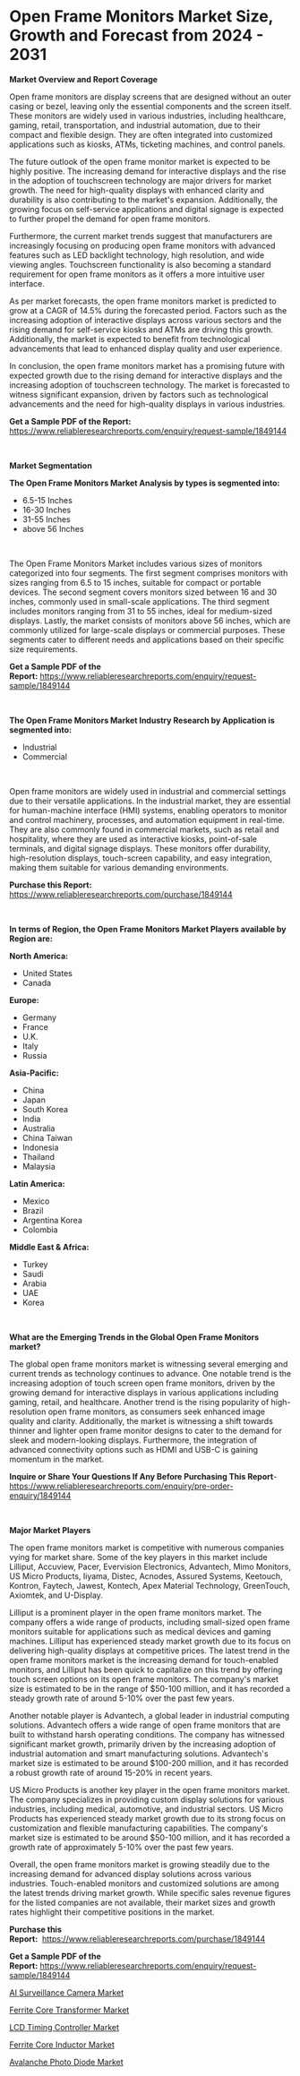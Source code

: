 <p><h1>Open Frame Monitors Market Size, Growth and Forecast from 2024 - 2031</h1></p><p><strong>Market Overview and Report Coverage</strong></p>
<p><p>Open frame monitors are display screens that are designed without an outer casing or bezel, leaving only the essential components and the screen itself. These monitors are widely used in various industries, including healthcare, gaming, retail, transportation, and industrial automation, due to their compact and flexible design. They are often integrated into customized applications such as kiosks, ATMs, ticketing machines, and control panels.</p><p>The future outlook of the open frame monitor market is expected to be highly positive. The increasing demand for interactive displays and the rise in the adoption of touchscreen technology are major drivers for market growth. The need for high-quality displays with enhanced clarity and durability is also contributing to the market's expansion. Additionally, the growing focus on self-service applications and digital signage is expected to further propel the demand for open frame monitors.</p><p>Furthermore, the current market trends suggest that manufacturers are increasingly focusing on producing open frame monitors with advanced features such as LED backlight technology, high resolution, and wide viewing angles. Touchscreen functionality is also becoming a standard requirement for open frame monitors as it offers a more intuitive user interface.</p><p>As per market forecasts, the open frame monitors market is predicted to grow at a CAGR of 14.5% during the forecasted period. Factors such as the increasing adoption of interactive displays across various sectors and the rising demand for self-service kiosks and ATMs are driving this growth. Additionally, the market is expected to benefit from technological advancements that lead to enhanced display quality and user experience.</p><p>In conclusion, the open frame monitors market has a promising future with expected growth due to the rising demand for interactive displays and the increasing adoption of touchscreen technology. The market is forecasted to witness significant expansion, driven by factors such as technological advancements and the need for high-quality displays in various industries.</p></p>
<p><strong>Get a Sample PDF of the Report:</strong> <a href="https://www.reliableresearchreports.com/enquiry/request-sample/1849144">https://www.reliableresearchreports.com/enquiry/request-sample/1849144</a></p>
<p>&nbsp;</p>
<p><strong>Market Segmentation</strong></p>
<p><strong>The Open Frame Monitors Market Analysis by types is segmented into:</strong></p>
<p><ul><li>6.5-15 Inches</li><li>16-30 Inches</li><li>31-55 Inches</li><li>above 56 Inches</li></ul></p>
<p>&nbsp;</p>
<p><p>The Open Frame Monitors Market includes various sizes of monitors categorized into four segments. The first segment comprises monitors with sizes ranging from 6.5 to 15 inches, suitable for compact or portable devices. The second segment covers monitors sized between 16 and 30 inches, commonly used in small-scale applications. The third segment includes monitors ranging from 31 to 55 inches, ideal for medium-sized displays. Lastly, the market consists of monitors above 56 inches, which are commonly utilized for large-scale displays or commercial purposes. These segments cater to different needs and applications based on their specific size requirements.</p></p>
<p><strong>Get a Sample PDF of the Report:</strong>&nbsp;<a href="https://www.reliableresearchreports.com/enquiry/request-sample/1849144">https://www.reliableresearchreports.com/enquiry/request-sample/1849144</a></p>
<p>&nbsp;</p>
<p><strong>The Open Frame Monitors Market Industry Research by Application is segmented into:</strong></p>
<p><ul><li>Industrial</li><li>Commercial</li></ul></p>
<p>&nbsp;</p>
<p><p>Open frame monitors are widely used in industrial and commercial settings due to their versatile applications. In the industrial market, they are essential for human-machine interface (HMI) systems, enabling operators to monitor and control machinery, processes, and automation equipment in real-time. They are also commonly found in commercial markets, such as retail and hospitality, where they are used as interactive kiosks, point-of-sale terminals, and digital signage displays. These monitors offer durability, high-resolution displays, touch-screen capability, and easy integration, making them suitable for various demanding environments.</p></p>
<p><strong>Purchase this Report:</strong>&nbsp; <a href="https://www.reliableresearchreports.com/purchase/1849144">https://www.reliableresearchreports.com/purchase/1849144</a></p>
<p>&nbsp;</p>
<p><strong>In terms of Region, the Open Frame Monitors Market Players available by Region are:</strong></p>
<p>
    <p> <strong> North America: </strong>
        <ul>
            <li>United States</li>
            <li>Canada</li>
        </ul>
        </p> 
    <p> <strong> Europe: </strong>
        <ul>
            <li>Germany</li>
            <li>France</li>
            <li>U.K.</li>
            <li>Italy</li>
            <li>Russia</li>
        </ul>
        </p> 
    <p> <strong> Asia-Pacific: </strong>
        <ul>
            <li>China</li>
            <li>Japan</li>
            <li>South Korea</li>
            <li>India</li>
            <li>Australia</li>
            <li>China Taiwan</li>
            <li>Indonesia</li>
            <li>Thailand</li>
            <li>Malaysia</li>
        </ul>
        </p> 
    <p> <strong> Latin America: </strong>
        <ul>
            <li>Mexico</li>
            <li>Brazil</li>
            <li>Argentina Korea</li>
            <li>Colombia</li>
        </ul>
        </p> 
    <p> <strong> Middle East & Africa: </strong>
        <ul>
            <li>Turkey</li>
            <li>Saudi</li>
            <li>Arabia</li>
            <li>UAE</li>
            <li>Korea</li>
        </ul>
    </p>
    </p>
<p>&nbsp;</p>
<p><strong>What are the Emerging Trends in the Global Open Frame Monitors market?</strong></p>
<p><p>The global open frame monitors market is witnessing several emerging and current trends as technology continues to advance. One notable trend is the increasing adoption of touch screen open frame monitors, driven by the growing demand for interactive displays in various applications including gaming, retail, and healthcare. Another trend is the rising popularity of high-resolution open frame monitors, as consumers seek enhanced image quality and clarity. Additionally, the market is witnessing a shift towards thinner and lighter open frame monitor designs to cater to the demand for sleek and modern-looking displays. Furthermore, the integration of advanced connectivity options such as HDMI and USB-C is gaining momentum in the market.</p></p>
<p><strong>Inquire or Share Your Questions If Any Before Purchasing This Report</strong>- <a href="https://www.reliableresearchreports.com/enquiry/pre-order-enquiry/1849144">https://www.reliableresearchreports.com/enquiry/pre-order-enquiry/1849144</a></p>
<p>&nbsp;</p>
<p><strong>Major Market Players</strong></p>
<p><p>The open frame monitors market is competitive with numerous companies vying for market share. Some of the key players in this market include Lilliput, Accuview, Pacer, Evervision Electronics, Advantech, Mimo Monitors, US Micro Products, Iiyama, Distec, Acnodes, Assured Systems, Keetouch, Kontron, Faytech, Jawest, Kontech, Apex Material Technology, GreenTouch, Axiomtek, and U-Display.</p><p>Lilliput is a prominent player in the open frame monitors market. The company offers a wide range of products, including small-sized open frame monitors suitable for applications such as medical devices and gaming machines. Lilliput has experienced steady market growth due to its focus on delivering high-quality displays at competitive prices. The latest trend in the open frame monitors market is the increasing demand for touch-enabled monitors, and Lilliput has been quick to capitalize on this trend by offering touch screen options on its open frame monitors. The company's market size is estimated to be in the range of $50-100 million, and it has recorded a steady growth rate of around 5-10% over the past few years.</p><p>Another notable player is Advantech, a global leader in industrial computing solutions. Advantech offers a wide range of open frame monitors that are built to withstand harsh operating conditions. The company has witnessed significant market growth, primarily driven by the increasing adoption of industrial automation and smart manufacturing solutions. Advantech's market size is estimated to be around $100-200 million, and it has recorded a robust growth rate of around 15-20% in recent years.</p><p>US Micro Products is another key player in the open frame monitors market. The company specializes in providing custom display solutions for various industries, including medical, automotive, and industrial sectors. US Micro Products has experienced steady market growth due to its strong focus on customization and flexible manufacturing capabilities. The company's market size is estimated to be around $50-100 million, and it has recorded a growth rate of approximately 5-10% over the past few years.</p><p>Overall, the open frame monitors market is growing steadily due to the increasing demand for advanced display solutions across various industries. Touch-enabled monitors and customized solutions are among the latest trends driving market growth. While specific sales revenue figures for the listed companies are not available, their market sizes and growth rates highlight their competitive positions in the market.</p></p>
<p><strong>Purchase this Report:</strong>&nbsp;&nbsp;<a href="https://www.reliableresearchreports.com/purchase/1849144">https://www.reliableresearchreports.com/purchase/1849144</a></p>
<p></p>
<p><strong>Get a Sample PDF of the Report:</strong>&nbsp;<a href="https://www.reliableresearchreports.com/enquiry/request-sample/1849144">https://www.reliableresearchreports.com/enquiry/request-sample/1849144</a></p>
<p><p><a href="https://github.com/ChiragRp1/Market-Research-Report-List-2/blob/main/ai-surveillance-camera-market.md">AI Surveillance Camera Market</a></p><p><a href="https://github.com/ChiragRP21/Market-Research-Report-List-2/blob/main/ferrite-core-transformer-market.md">Ferrite Core Transformer Market</a></p><p><a href="https://github.com/BryceTownsendr/Market-Research-Report-List-2/blob/main/lcd-timing-controller-market.md">LCD Timing Controller Market</a></p><p><a href="https://github.com/Chiragrp22/Market-Research-Report-List-2/blob/main/ferrite-core-inductor-market.md">Ferrite Core Inductor Market</a></p><p><a href="https://github.com/Chiragrp23/Market-Research-Report-List-2/blob/main/avalanche-photo-diode-market.md">Avalanche Photo Diode Market</a></p></p>